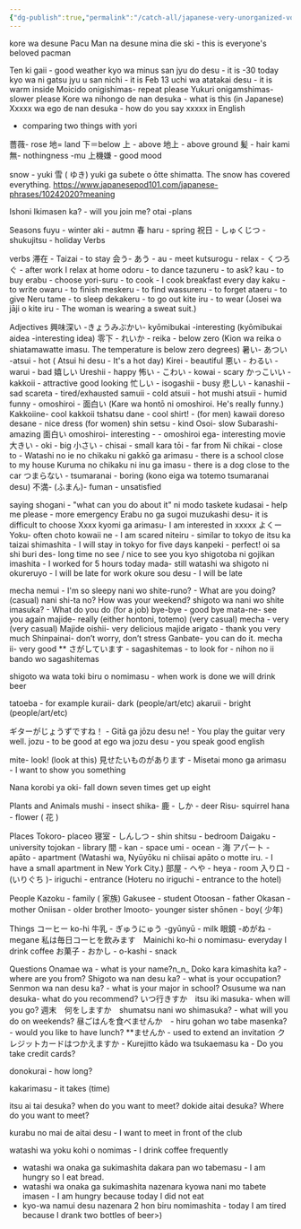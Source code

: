 ```yaml
---
{"dg-publish":true,"permalink":"/catch-all/japanese-very-unorganized-vocab/","updated":"2023-12-08T17:55:04.147-07:00"}
---
```


kore wa desune Pacu Man na desune mina die ski - this is everyone's beloved pacman


Ten ki gaii - good weather
kyo wa minus san jyu do desu - it is -30 today
kyo wa ni gatsu jyu u san nichi - it is Feb 13
uchi wa atatakai desu - it is warm inside
Moicido onigishimas- repeat please
Yukuri onigamshimas- slower please
Kore wa nihongo de nan desuka - what is this (in Japanese)
Xxxxx wa ego de nan desuka - how do you say xxxxx in English
- comparing two things with yori

薔薇- rose
地= land
下＝below
上 - above
地上 - above ground
髪 - hair kami
無- nothingness -mu
上機嫌 - good mood

snow - yuki  雪 ( ゆき)
yuki ga subete o ōtte shimatta.
The snow has covered everything.
https://www.japanesepod101.com/japanese-phrases/10242020?meaning

Ishoni Ikimasen  ka? - will you join me?
otai -plans


Seasons
fuyu - winter
aki - autmn
春  haru - spring
祝日 - しゅくじつ - shukujitsu - holiday
Verbs 

verbs
滞在 - Taizai - to stay
会う- あう - au - meet
kutsurogu - relax -  くつろぐ - after work I relax at home
odoru - to dance
tazuneru - to ask?
kau - to buy
erabu - choose 
yori-suru - to cook - I cook breakfast every day
kaku - to write
owaru - to finish
meskeru - to find
wassureru - to forget
ataeru - to give
Neru tame - to sleep
dekakeru - to go out
kite iru - to wear (Josei wa jāji o kite iru - The woman is wearing a sweat suit.)

Adjectives
興味深い -きょうみぶかい- kyōmibukai -interesting (kyōmibukai aidea  -interesting idea)
零下 - れいか - reika - below zero (Kion wa reika o shiatamawatte imasu.
The temperature is below zero degrees)
暑い- あつい -atsui - hot ( Atsui hi desu - It's a hot day)
Kirei - beautiful
悪い - わるい - warui - bad
嬉しい Ureshii - happy
怖い - こわい - kowai - scary
かっこいい - kakkoii - attractive good looking
忙しい - isogashii - busy
悲しい - kanashii - sad
scareta - tired/exhausted
samuii - cold 
atsuii - hot
mushi atsuii - humid 
funny -  omoshiroi -  面白い  (Kare wa hontō ni omoshiroi. He's really funny.)
Kakkoiine- cool
kakkoii tshatsu dane - cool shirt! - (for men)
kawaii doreso desane - nice dress (for women)
shin setsu - kind 
Osoi- slow
Subarashi-amazing
面白い      omoshiroi- interesting -  - omoshiroi ega- interesting movie
大きい - oki - big
小さい - chisai - small
kara tōi - far from 
Ni chikai - close to -  Watashi no ie no chikaku ni gakkō ga arimasu - there is a school close to my house
Kuruma no chikaku ni inu ga imasu - there is a dog close to the car
つまらない - tsumaranai - boring (kono eiga wa totemo tsumaranai desu)
不満- (ふまん)- fuman - unsatisfied



saying
shogani - "what can you do about it" ni modo
taskete kudasai - help me please - more emergency
Erabu no ga sugoi muzukashi desu- it is difficult to choose
Xxxx kyomi ga arimasu- I am interested in xxxxx
よくーYoku- often
choto kowaii ne - I am scared 
niteiru - similar to
tokyo de itsu ka taizai shimashita - I will stay in tokyo for five days
kanpeki - perfect!
oi sa shi buri des- long time no see / nice to see you
kyo shigotoba ni gojikan imashita - I worked for 5 hours today
mada- still
watashi wa shigoto ni okureruyo - I will be late for work
okure sou desu - I will be late

mecha nemui - I'm so sleepy
nani wo shite-runo? - What are you doing? (casual) 
nani shi-ta no? How was your weekend?
shigoto wa nani wo shite imasuka? - What do you do (for a job)
bye-bye - good bye 
mata-ne- see you again
majide- really (either hontoni, totemo) (very casual) 
mecha - very (very casual) 
Majide oishii- very delicious 
majide arigato - thank you very much 
Shinpainai- don’t worry, don’t stress
Ganbate- you can do it.
mecha ii- very good
** さがしています - sagashitemas - to look for - nihon no ii  bando wo sagashitemas

shigoto wa wata toki biru o nomimasu - when work is done we will drink beer

tatoeba - for example
kuraii- dark (people/art/etc)
akaruii - bright (people/art/etc)

ギターがじょうずですね！ - Gitā ga jōzu desu ne! - You play the guitar very well.
jozu - to be good at
ego wa jozu desu - you speak good english 



mite- look! (look at this)
見せたいものがあります - Misetai mono ga arimasu - I want to show you something

Nana korobi ya oki- fall down seven times get up eight


Plants and Animals
mushi - insect
shika- 鹿 - しか - deer
Risu- squirrel
hana - flower ( 花 )

Places
Tokoro- placeo
寝室 - しんしつ - shin shitsu - bedroom
Daigaku - university
tojokan - library
間 - kan - space
umi - ocean -  海
アパート - apāto - apartment (Watashi wa, Nyūyōku ni chiisai apāto o motte iru. - I have a small apartment in New York City.)
部屋 - へや -  heya - room
入り口 - (いりぐち )- iriguchi - entrance  (Hoteru no iriguchi - entrance to the hotel)

People
Kazoku - family ( 家族)
Gakusee - student
Otoosan - father
Okasan - mother
Oniisan - older brother
Imooto- younger sister
shōnen - boy( 少年)

Things
コーヒー ko-hi
牛乳 - ぎゅうにゅう -gyūnyū - milk
眼鏡 -めがね - megane
私は毎日コーヒを飲みます　Mainichi ko-hi o nomimasu- everyday I drink coffee
お菓子 - おかし - o-kashi - snack

Questions
Onamae wa - what is your name?n_n_
Doko kara kimashita ka? - where are you from?
Shigoto wa nan desu ka? - what is your occupation?
Senmon wa nan desu ka? - what is your major in school?
Osusume wa nan desuka- what do you recommend?
いつ行きすか　itsu iki masuka- when will you go?
週末　何をしますか　shumatsu nani wo shimasuka? - what will you do on weekends?
昼ごはんを食べませんか　- hiru gohan wo tabe masenka? - would you like to have lunch?
**ませんか - used to extend an invitation
クレジットカードはつかえますか - Kurejitto kādo wa tsukaemasu ka - Do you take credit cards?

donokurai - how long?

kakarimasu - it takes (time) 






itsu ai tai desuka? when do you want to meet?
dokide aitai desuka? Where do you want to meet? 

kurabu no mai de aitai desu - I want to meet in front of the club

watashi wa yoku kohi o nomimas - I drink coffee frequently 




- watashi wa onaka ga sukimashita dakara pan wo tabemasu - I am hungry so I eat bread.
- watashi wa onaka ga sukimashita nazenara kyowa nani mo tabete imasen - I am hungry because today I did not eat
- kyo-wa namui desu nazenara 2 hon biru nomimashita - today I am tired because I drank two bottles of beer>)